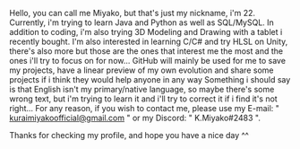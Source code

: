 Hello, you can call me Miyako, but that's just my nickname, i'm 22.
Currently, i'm trying to learn Java and Python as well as SQL/MySQL. In addition to coding, i'm also trying 3D Modeling and Drawing with a tablet i recently bought.
I'm also interested in learning C/C# and try HLSL on Unity, there's also more but those are the ones that interest me the most and the ones i'll try to focus on for now...
GitHub will mainly be used for me to save my projects, have a linear preview of my own evolution and share some projects if i think they would help anyone in any way
Something i should say is that English isn't my primary/native language, so maybe there's some wrong text, but i'm trying to learn it and i'll try to correct it if i find it's not right...
For any reason, if you wish to contact me, please use my E-mail: " kuraimiyakoofficial@gmail.com " or my Discord: " K.Miyako#2483 ".

Thanks for checking my profile, and hope you have a nice day ^^

<!---
KuraiMiyako/KuraiMiyako is a ✨ special ✨ repository because its `README.md` (this file) appears on your GitHub profile.
You can click the Preview link to take a look at your changes.
--->
